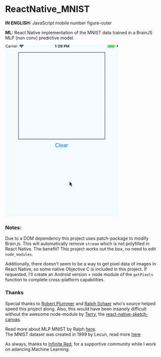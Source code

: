 # ReactNative_MNIST
**IN ENGLISH:** JavaScript mobile number figure-outer

**ML:** React Native implementation of the MNIST data trained in a BrainJS MLP (non conv) predictive model.



![MNIST](./_art/mnist_brain.gif)


### Notes:
Due to a DOM dependency this project uses patch-package to modify Brain.js.  This will automatically remove `stream` which is not polyfilled in React Native.   The benefit?  This project works out the box, no need to edit `node_modules`.

Additionally, there doesn't seem to be a way to get pixel data of images in React Native, so some native Objective C is included in this project.  If requested, I'll create an Android version + node module of the `getPixels` function to complete cross-platform capabilities.

### Thanks
Special thanks to [Robert Plummer](https://github.com/robertleeplummerjr) and [Ralph Schaer](https://github.com/ralscha)
who's source helped speed this project along.  Also, this would have been insanely difficult without the awesome node-module by 
[Terry](https://github.com/terrylinla), the [react-native-sketch-canvas](https://github.com/terrylinla/react-native-sketch-canvas).

Read more about MLP MNIST by Ralph [here](https://golb.hplar.ch/2019/01/machine-learning-with-brain-and-tensorflow-js.html).  
The MNIST dataset was created in 1999 by Lecun, read more [here](http://yann.lecun.com/exdb/mnist/)

As always, thanks to [Infinite Red](https://infinite.red/), for a supportive community while I work on adancing Machine Learning.
